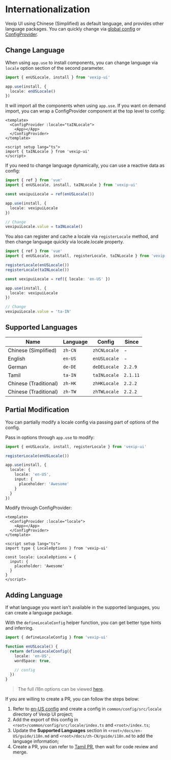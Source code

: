 # Internationalization

Vexip UI using Chinese (Simplified) as default language, and provides other language packages. You can quickly change via [global config](/en-US/guide/global-config) or [ConfigProvider](/en-US/component/config-provider).

## Change Language

When using `app.use` to install components, you can change language via `locale` option section of the second parameter.

```ts
import { enUSLocale, install } from 'vexip-ui'

app.use(install, {
  locale: enUSLocale()
})
```

It will import all the components when using `app.use`. If you want on demand import, you can wrap a ConfigProvider component at the top level to config:

```vue
<template>
  <ConfigProvider :locale="taINLocale">
    <App></App>
  </ConfigProvider>
</template>

<script setup lang="ts">
import { taINLocale } from 'vexip-ui'
</script>
```

If you need to change language dynamically, you can use a reactive data as config:

```ts
import { ref } from 'vue'
import { enUSLocale, install, taINLocale } from 'vexip-ui'

const vexipuiLocale = ref(enUSLocale())

app.use(install, {
  locale: vexipuiLocale
})

// Change
vexipuiLocale.value = taINLocale()
```

You also can register and cache a locale via `registerLocale` method, and then change language quickly via locale.locale property.

```ts
import { ref } from 'vue'
import { enUSLocale, install, registerLocale, taINLocale } from 'vexip-ui'

registerLocale(enUSLocale())
registerLocale(taINLocale())

const vexipuiLocale = ref({ locale: 'en-US' })

app.use(install, {
  locale: vexipuiLocale
})

// Change
vexipuiLocale.value = 'ta-IN'
```

## Supported Languages

| Name                  | Language | Config       | Since    |
| --------------------- | -------- | ------------ | -------- |
| Chinese (Simplified)  | `zh-CN`  | `zhCNLocale` | -        |
| English               | `en-US`  | `enUSLocale` | -        |
| German                | `de-DE`  | `deDELocale` | `2.2.9`  |
| Tamil                 | `ta-IN`  | `taINLocale` | `2.1.11` |
| Chinese (Traditional) | `zh-HK`  | `zhHKLocale` | `2.2.2`  |
| Chinese (Traditional) | `zh-TW`  | `zhTWLocale` | `2.2.2`  |

## Partial Modification

You can partially modify a locale config via passing part of options of the config.

Pass in options through `app.use` to modify:

```ts
import { enUSLocale, install, registerLocale } from 'vexip-ui'

registerLocale(enUSLocale())

app.use(install, {
  locale: {
    locale: 'en-US',
    input: {
      placeholder: 'Awesome'
    }
  }
})
```

Modify through ConfigProvider:

```vue
<template>
  <ConfigProvider :locale="locale">
    <App></App>
  </ConfigProvider>
</template>

<script setup lang="ts">
import type { LocaleOptions } from 'vexip-ui'

const locale: LocaleOptions = {
  input: {
    placeholder: 'Awesome'
  }
}
</script>
```

## Adding Language

If what language you want isn't available in the supported languages, you can create a language package.

With the `defineLocaleConfig` helper function, you can get better type hints and inferring.

```ts
import { defineLocaleConfig } from 'vexip-ui'

function enUSLocale() {
  return defineLocaleConfig({
    locale: 'en-US',
    wordSpace: true,

    // config
  })
}
```

> The full i18n options can be viewed [here](https://github.com/vexip-ui/vexip-ui/blob/main/common/config/src/locale/helper.ts#L5).

If you are willing to create a PR, you can follow the steps below:

1. Refer to [en-US config](https://github.com/vexip-ui/vexip-ui/blob/main/common/config/src/locale/en-US.ts) and create a config in `common/config/src/locale` directory of Vexip UI project;
2. Add the export of this config in `<root>/common/config/src/locale/index.ts` and `<root>/index.ts`;
3. Update the **Supported Languages** section in `<root>/docs/en-US/guide/i18n.md` and `<root>/docs/zh-CN/guide/i18n.md` to add the language information;
4. Create a PR, you can refer to [Tamil PR](https://github.com/vexip-ui/vexip-ui/pull/293/files), then wait for code review and merge.
